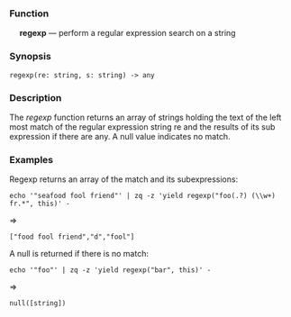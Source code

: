 ### Function

&emsp; **regexp** &mdash; perform a regular expression search on a string

### Synopsis

```
regexp(re: string, s: string) -> any
```
### Description
The _regexp_ function returns an array of strings holding the text
of the left most match of the regular expression string re and the
results of its sub expression if there are any. A null value indicates
no match.

### Examples

Regexp returns an array of the match and its subexpressions:
```mdtest-command
echo '"seafood fool friend"' | zq -z 'yield regexp("foo(.?) (\\w+) fr.*", this)' -
```
=>
```mdtest-output
["food fool friend","d","fool"]
```

A null is returned if there is no match:
```mdtest-command
echo '"foo"' | zq -z 'yield regexp("bar", this)' -
```
=>
```mdtest-output
null([string])
```
